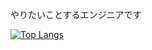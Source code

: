 やりたいことするエンジニアです

[![Top Langs](https://github-readme-stats.vercel.app/api/top-langs/?username=Sangun-Kang&layout=donut)](https://github.com/anuraghazra/github-readme-stats)
